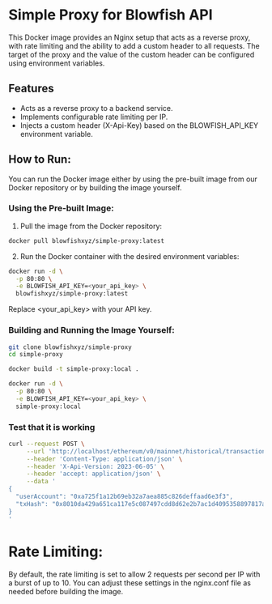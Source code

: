 # Simple Proxy for Blowfish API

This Docker image provides an Nginx setup that acts as a reverse proxy, with rate limiting and the ability to add a custom header to all requests. The target of the proxy and the value of the custom header can be configured using environment variables.

## Features
- Acts as a reverse proxy to a backend service.
- Implements configurable rate limiting per IP.
- Injects a custom header (X-Api-Key) based on the BLOWFISH_API_KEY environment variable.

## How to Run:
You can run the Docker image either by using the pre-built image from our Docker repository or by building the image yourself.

### Using the Pre-built Image:
1. Pull the image from the Docker repository:
```bash
docker pull blowfishxyz/simple-proxy:latest
```
2. Run the Docker container with the desired environment variables:
```bash
docker run -d \
  -p 80:80 \
  -e BLOWFISH_API_KEY=<your_api_key> \
  blowfishxyz/simple-proxy:latest
```

Replace <your_api_key> with your API key.

### Building and Running the Image Yourself:

```bash
git clone blowfishxyz/simple-proxy
cd simple-proxy
```

```bash
docker build -t simple-proxy:local .
```

```bash
docker run -d \
  -p 80:80 \
  -e BLOWFISH_API_KEY=<your_api_key> \
  simple-proxy:local
```

### Test that it is working 

```bash
curl --request POST \
     --url 'http://localhost/ethereum/v0/mainnet/historical/transaction' \
     --header 'Content-Type: application/json' \
     --header 'X-Api-Version: 2023-06-05' \
     --header 'accept: application/json' \
     --data '
{
  "userAccount": "0xa725f1a12b69eb32a7aea885c826deffaad6e3f3",
  "txHash": "0x8010da429a651ca117e5c087497cdd8d62e2b7ac1d4095358897817a4d1aa477"
}
'
```

# Rate Limiting:
By default, the rate limiting is set to allow 2 requests per second per IP with a burst of up to 10. You can adjust these settings in the nginx.conf file as needed before building the image.
